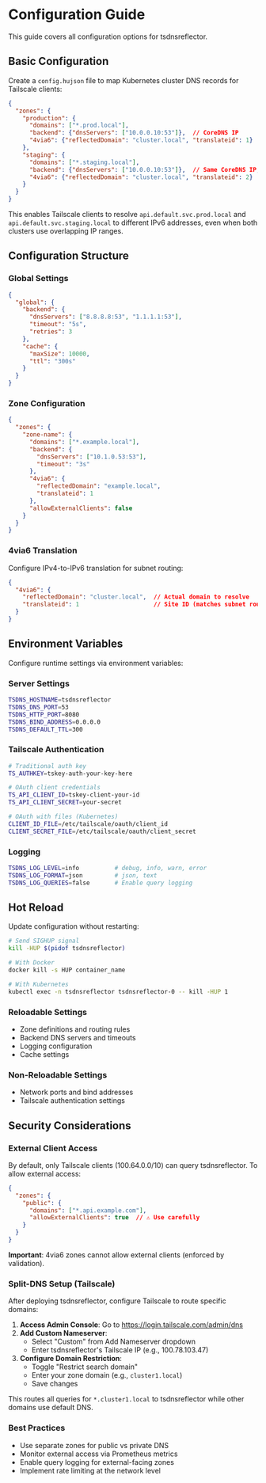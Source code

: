 # Configuration Guide

This guide covers all configuration options for tsdnsreflector.

## Basic Configuration

Create a `config.hujson` file to map Kubernetes cluster DNS records for Tailscale clients:

```json
{
  "zones": {
    "production": {
      "domains": ["*.prod.local"],
      "backend": {"dnsServers": ["10.0.0.10:53"]},  // CoreDNS IP
      "4via6": {"reflectedDomain": "cluster.local", "translateid": 1}
    },
    "staging": {
      "domains": ["*.staging.local"],
      "backend": {"dnsServers": ["10.0.0.10:53"]},  // Same CoreDNS IP, different cluster
      "4via6": {"reflectedDomain": "cluster.local", "translateid": 2}
    }
  }
}
```

This enables Tailscale clients to resolve `api.default.svc.prod.local` and `api.default.svc.staging.local` to different IPv6 addresses, even when both clusters use overlapping IP ranges.

## Configuration Structure

### Global Settings
```json
{
  "global": {
    "backend": {
      "dnsServers": ["8.8.8.8:53", "1.1.1.1:53"],
      "timeout": "5s",
      "retries": 3
    },
    "cache": {
      "maxSize": 10000,
      "ttl": "300s"
    }
  }
}
```

### Zone Configuration
```json
{
  "zones": {
    "zone-name": {
      "domains": ["*.example.local"],
      "backend": {
        "dnsServers": ["10.1.0.53:53"],
        "timeout": "3s"
      },
      "4via6": {
        "reflectedDomain": "example.local",
        "translateid": 1
      },
      "allowExternalClients": false
    }
  }
}
```

### 4via6 Translation

Configure IPv4-to-IPv6 translation for subnet routing:

```json
{
  "4via6": {
    "reflectedDomain": "cluster.local",  // Actual domain to resolve
    "translateid": 1                     // Site ID (matches subnet router)
  }
}
```

## Environment Variables

Configure runtime settings via environment variables:

### Server Settings
```bash
TSDNS_HOSTNAME=tsdnsreflector
TSDNS_DNS_PORT=53
TSDNS_HTTP_PORT=8080
TSDNS_BIND_ADDRESS=0.0.0.0
TSDNS_DEFAULT_TTL=300
```

### Tailscale Authentication
```bash
# Traditional auth key
TS_AUTHKEY=tskey-auth-your-key-here

# OAuth client credentials
TS_API_CLIENT_ID=tskey-client-your-id
TS_API_CLIENT_SECRET=your-secret

# OAuth with files (Kubernetes)
CLIENT_ID_FILE=/etc/tailscale/oauth/client_id
CLIENT_SECRET_FILE=/etc/tailscale/oauth/client_secret
```

### Logging
```bash
TSDNS_LOG_LEVEL=info          # debug, info, warn, error
TSDNS_LOG_FORMAT=json         # json, text
TSDNS_LOG_QUERIES=false       # Enable query logging
```

## Hot Reload

Update configuration without restarting:

```bash
# Send SIGHUP signal
kill -HUP $(pidof tsdnsreflector)

# With Docker
docker kill -s HUP container_name

# With Kubernetes
kubectl exec -n tsdnsreflector tsdnsreflector-0 -- kill -HUP 1
```

### Reloadable Settings
- Zone definitions and routing rules
- Backend DNS servers and timeouts
- Logging configuration
- Cache settings

### Non-Reloadable Settings
- Network ports and bind addresses
- Tailscale authentication settings

## Security Considerations

### External Client Access

By default, only Tailscale clients (100.64.0.0/10) can query tsdnsreflector. To allow external access:

```json
{
  "zones": {
    "public": {
      "domains": ["*.api.example.com"],
      "allowExternalClients": true  // ⚠️ Use carefully
    }
  }
}
```

**Important**: 4via6 zones cannot allow external clients (enforced by validation).

### Split-DNS Setup (Tailscale)

After deploying tsdnsreflector, configure Tailscale to route specific domains:

1. **Access Admin Console**: Go to https://login.tailscale.com/admin/dns
2. **Add Custom Nameserver**:
   - Select "Custom" from Add Nameserver dropdown
   - Enter tsdnsreflector's Tailscale IP (e.g., 100.78.103.47)
3. **Configure Domain Restriction**:
   - Toggle "Restrict search domain"
   - Enter your zone domain (e.g., `cluster1.local`)
   - Save changes

This routes all queries for `*.cluster1.local` to tsdnsreflector while other domains use default DNS.

### Best Practices
- Use separate zones for public vs private DNS
- Monitor external access via Prometheus metrics
- Enable query logging for external-facing zones
- Implement rate limiting at the network level
